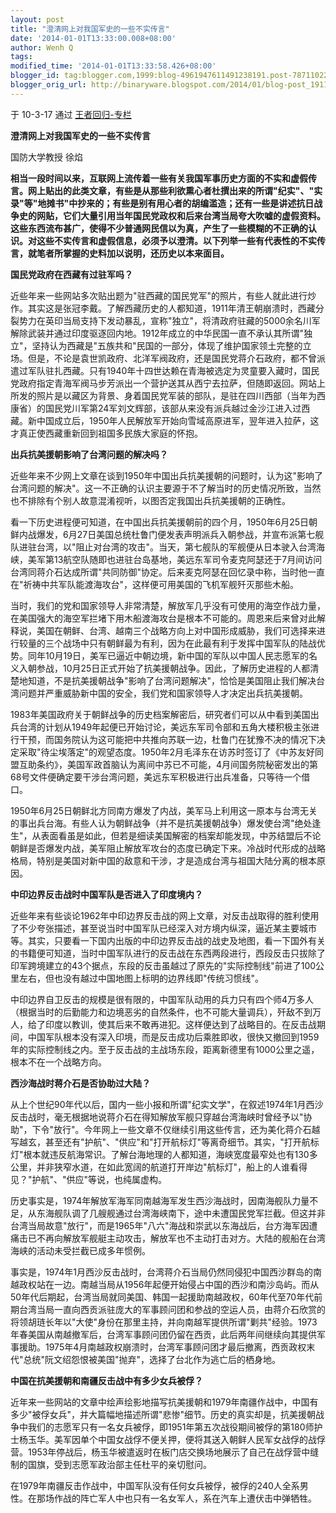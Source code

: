 ```yaml
---
layout: post
title: "澄清网上对我国军史的一些不实传言"
date: '2014-01-01T13:33:00.008+08:00'
author: Wenh Q
tags:
modified_time: '2014-01-01T13:33:58.426+08:00'
blogger_id: tag:blogger.com,1999:blog-4961947611491238191.post-7871102260104743325
blogger_orig_url: http://binaryware.blogspot.com/2014/01/blog-post_1911.html
---
```

于 10-3-17 通过 [王者回归-专栏](http://blog.china.com/u/060604/863/)

**澄清网上对我国军史的一些不实传言**

国防大学教授 徐焰

**相当一段时间以来，互联网上流传着一些有关我国军事历史方面的不实和虚假传言。网上贴出的此类文章，有些是从那些利欲熏心者杜撰出来的所谓"纪实"、"实录"等"地摊书"中抄来的；有些是别有用心者的胡编滥造；还有一些是讲述抗日战争史的网贴，它们大量引用当年国民党政权和后来台湾当局夸大吹嘘的虚假资料。这些东西流布甚广，使得不少普通网民信以为真，产生了一些模糊的不正确的认识。对这些不实传言和虚假信息，必须予以澄清。以下列举一些有代表性的不实传言，就笔者所掌握的史料加以说明，还历史以本来面目。**

**国民党政府在西藏有过驻军吗？**

近些年来一些网站多次贴出题为"驻西藏的国民党军"的照片，有些人就此进行炒作。其实这是张冠李戴。了解西藏历史的人都知道，1911年清王朝崩溃时，西藏分裂势力在英印当局支持下发动暴乱，宣称"独立"，将清政府驻藏的5000余名川军解除武装并通过印度驱逐回内地。1912年成立的中华民国一直不承认其所谓"独立"，坚持认为西藏是"五族共和"民国的一部分，体现了维护国家领土完整的立场。但是，不论是袁世凯政府、北洋军阀政府，还是国民党蒋介石政府，都不曾派遣过军队驻扎西藏。只有1940年十四世达赖在青海被选定为灵童要入藏时，国民党政府指定青海军阀马步芳派出一个营护送其从西宁去拉萨，但随即返回。网站上所发的照片是以藏区为背景、身着国民党军装的部队，是驻在四川西部（当年为西康省）的国民党川军第24军刘文辉部，该部从来没有派兵越过金沙江进入过西藏。新中国成立后，1950年人民解放军开始向雪域高原进军，翌年进入拉萨，这才真正使西藏重新回到祖国多民族大家庭的怀抱。

**出兵抗美援朝影响了台湾问题的解决吗？**

近些年来不少网上文章在谈到1950年中国出兵抗美援朝的问题时，认为这"影响了台湾问题的解决"。这一不正确的认识主要源于不了解当时的历史情况所致，当然也不排除有个别人故意混淆视听，以图否定我国出兵抗美援朝的正确性。

看一下历史进程便可知道，在中国出兵抗美援朝前的四个月，1950年6月25日朝鲜内战爆发，6月27日美国总统杜鲁门便发表声明派兵入朝参战，并宣布派第七舰队进驻台湾，以"阻止对台湾的攻击"。当天，第七舰队的军舰便从日本驶入台湾海峡，美军第13航空队随即也进驻台岛基地，美远东军司令麦克阿瑟还于7月间访问台湾同蒋介石达成所谓"共同防御"协定。后来麦克阿瑟在回忆录中称，当时他一直在"祈祷中共军队能渡海攻台"，这样便可用美国的飞机军舰歼灭那些木船。

当时，我们的党和国家领导人非常清楚，解放军几乎没有可使用的海空作战力量，在美国强大的海空军拦堵下用木船渡海攻台是根本不可能的。周恩来后来曾对此解释说，美国在朝鲜、台湾、越南三个战略方向上对中国形成威胁，我们可选择来进行较量的三个战场中只有朝鲜最为有利，因为在此最有利于发挥中国军队的陆战优势。同年10月19日，美军已逼近中朝边境，新中国的军队以中国人民志愿军的名义入朝参战，10月25日正式开始了抗美援朝战争。因此，了解历史进程的人都清楚地知道，不是抗美援朝战争"影响了台湾问题解决"，恰恰是美国阻止我们解决台湾问题并严重威胁新中国的安全，我们党和国家领导人才决定出兵抗美援朝。

1983年美国政府关于朝鲜战争的历史档案解密后，研究者们可以从中看到美国出兵台湾的计划从1949年起便已开始讨论，美远东军司令部和五角大楼积极主张进行干预，而国务院认为这可能把中共推向苏联一边，杜鲁门在犹豫不决的情况下决定采取"待尘埃落定"的观望态度。1950年2月毛泽东在访苏时签订了《中苏友好同盟互助条约》，美国军政首脑认为离间中苏已不可能，4月间国务院秘密发出的第68号文件便确定要干涉台湾问题，美远东军积极进行出兵准备，只等待一个借口。

1950年6月25日朝鲜北方同南方爆发了内战，美军马上利用这一原本与台湾无关的事出兵台海。有些人认为朝鲜战争（并不是抗美援朝战争）爆发使台湾"绝处逢生"，从表面看虽是如此，但若是细读美国解密的档案却能发现，中苏结盟后不论朝鲜是否爆发内战，美军阻止解放军攻台的态度已确定下来。冷战时代形成的战略格局，特别是美国对新中国的敌意和干涉，才是造成台湾与祖国大陆分离的根本原因。

**中印边界反击战时中国军队是否进入了印度境内？**

近些年来有些谈论1962年中印边界反击战的网上文章，对反击战取得的胜利使用了不少夸张描述，甚至说当时中国军队已经深入对方境内纵深，逼近某主要城市等。其实，只要看一下国内出版的中印边界反击战的战史及地图，看一下国外有关的书籍便可知道，当时中国军队进行的反击战在东西两段进行，西段反击只拔除了印军跨境建立的43个据点，东段的反击虽越过了原先的"实际控制线"前进了100公里左右，但也没有越过中国地图上标明的边界线即"传统习惯线"。

中印边界自卫反击的规模是很有限的，中国军队动用的兵力只有四个师4万多人（根据当时的后勤能力和边境恶劣的自然条件，也不可能大量调兵），歼敌不到万人，给了印度以教训，使其后来不敢再进犯。这样便达到了战略目的。在反击战期间，中国军队根本没有深入印境，而是反击成功后乘胜即收，很快又撤回到1959年的实际控制线之内。至于反击战的主战场东段，距离新德里有1000公里之遥，根本不在一个战略方向。

**西沙海战时蒋介石是否协助过大陆？**

从上个世纪90年代以后，国内一些小报和所谓"纪实文学"，在叙述1974年1月西沙反击战时，毫无根据地说蒋介石在得知解放军舰只穿越台湾海峡时曾经予以"协助"，下令"放行"。今年网上一些文章不仅继续引用这些传言，还为美化蒋介石越写越玄，甚至还有"护航"、"供应"和"打开航标灯"等离奇细节。其实，"打开航标灯"根本就违反航海常识。了解台海地理的人都知道，海峡宽度最窄处也有130多公里，并非狭窄水道，在如此宽阔的航道打开岸边"航标灯"，船上的人谁看得见？"护航"、"供应"等说，也纯属虚构。

历史事实是，1974年解放军海军同南越海军发生西沙海战时，因南海舰队力量不足，从东海舰队调了几艘舰通过台湾海峡南下，途中未遭国民党军拦截。但这并非台湾当局故意"放行"，而是1965年"八六"海战和崇武以东海战后，台方海军因遭痛击已不再向解放军舰艇主动攻击，解放军也不主动打击对方。大陆的舰船在台湾海峡的活动未受拦截已成多年惯例。

事实是，1974年1月西沙反击战时，台湾蒋介石当局仍然同侵犯中国西沙群岛的南越政权站在一边。南越当局从1956年起便开始侵占中国的西沙和南沙岛屿。而从50年代后期起，台湾当局就同美国、韩国一起援助南越政权，60年代至70年代前期台湾当局一直向西贡派驻庞大的军事顾问团和参战的空运人员，由蒋介石欣赏的将领胡琏长年以"大使"身份在那里主持，并向南越军提供所谓"剿共"经验。1973年春美国从南越撤军后，台湾军事顾问团仍留在西贡，此后两年间继续向其提供军事援助。1975年4月南越政权崩溃时，台湾军事顾问团才最后撤离，西贡政权末代"总统"阮文绍怨恨被美国"抛弃"，选择了台北作为逃亡后的栖身地。

**中国在抗美援朝和南疆反击战中有多少女兵被俘？**

近年来一些网站的文章中绘声绘影地描写抗美援朝和1979年南疆作战中，中国有多少"被俘女兵"，并大篇幅地描述所谓"悲惨"细节。历史的真实却是，抗美援朝战争中我们的志愿军只有一名女兵被俘，即1951年第五次战役期间被俘的第180师护士杨玉华。美军因单个中国女战俘不便关押，便将其送入朝鲜人民军女战俘的战俘营。1953年停战后，杨玉华被遣返时在板门店交换场地展示了自己在战俘营中缝制的国旗，受到志愿军政治部主任杜平的亲切慰问。

在1979年南疆反击作战中，中国军队没有任何女兵被俘，被俘的240人全系男性。在那场作战的阵亡军人中也只有一名女军人，系在汽车上遭伏击中弹牺牲。
